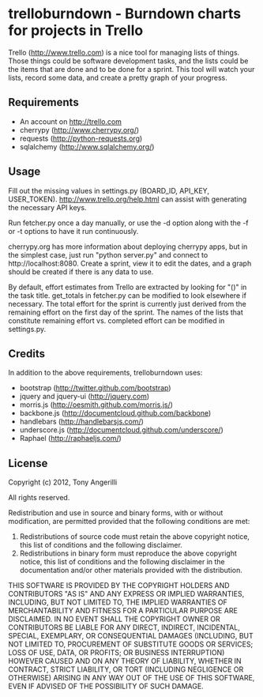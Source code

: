 # trelloburndown - Burndown charts for projects in Trello

Trello (http://www.trello.com) is a nice tool for managing lists of things. Those things could be software development tasks, and the lists could be the items that are done and to be done for a sprint. This tool will watch your lists, record some data, and create a pretty graph of your progress.

## Requirements

- An account on http://trello.com
- cherrypy (http://www.cherrypy.org/)
- requests (http://python-requests.org)
- sqlalchemy (http://www.sqlalchemy.org/)

## Usage

Fill out the missing values in settings.py (BOARD_ID, API_KEY, USER_TOKEN). http://www.trello.org/help.html can assist with generating the necessary API keys.

Run fetcher.py once a day manually, or use the -d option along with the -f or -t options to have it run continuously.

cherrypy.org has more information about deploying cherrypy apps, but in the simplest case, just run "python server.py" and connect to http://localhost:8080. Create a sprint, view it to edit the dates, and a graph should be created if there is any data to use.

By default, effort estimates from Trello are extracted by looking for "(<number>)" in the task title. get_totals in fetcher.py can be modified to look elsewhere if necessary. The total effort for the sprint is currently just derived from the remaining effort on the first day of the sprint. The names of the lists that constitute remaining effort vs. completed effort can be modified in settings.py.
    
## Credits

In addition to the above requirements, trelloburndown uses:

- bootstrap (http://twitter.github.com/bootstrap)
- jquery and jquery-ui (http://jquery.com)
- morris.js (http://oesmith.github.com/morris.js/)
- backbone.js (http://documentcloud.github.com/backbone)
- handlebars (http://handlebarsjs.com/)
- underscore.js (http://documentcloud.github.com/underscore/)
- Raphael (http://raphaeljs.com/)

## License

Copyright (c) 2012, Tony Angerilli

All rights reserved.

Redistribution and use in source and binary forms, with or without
modification, are permitted provided that the following conditions are met: 

1. Redistributions of source code must retain the above copyright notice, this
   list of conditions and the following disclaimer. 
2. Redistributions in binary form must reproduce the above copyright notice,
   this list of conditions and the following disclaimer in the documentation
   and/or other materials provided with the distribution. 

THIS SOFTWARE IS PROVIDED BY THE COPYRIGHT HOLDERS AND CONTRIBUTORS "AS IS" AND
ANY EXPRESS OR IMPLIED WARRANTIES, INCLUDING, BUT NOT LIMITED TO, THE IMPLIED
WARRANTIES OF MERCHANTABILITY AND FITNESS FOR A PARTICULAR PURPOSE ARE
DISCLAIMED. IN NO EVENT SHALL THE COPYRIGHT OWNER OR CONTRIBUTORS BE LIABLE FOR
ANY DIRECT, INDIRECT, INCIDENTAL, SPECIAL, EXEMPLARY, OR CONSEQUENTIAL DAMAGES
(INCLUDING, BUT NOT LIMITED TO, PROCUREMENT OF SUBSTITUTE GOODS OR SERVICES;
LOSS OF USE, DATA, OR PROFITS; OR BUSINESS INTERRUPTION) HOWEVER CAUSED AND
ON ANY THEORY OF LIABILITY, WHETHER IN CONTRACT, STRICT LIABILITY, OR TORT
(INCLUDING NEGLIGENCE OR OTHERWISE) ARISING IN ANY WAY OUT OF THE USE OF THIS
SOFTWARE, EVEN IF ADVISED OF THE POSSIBILITY OF SUCH DAMAGE.